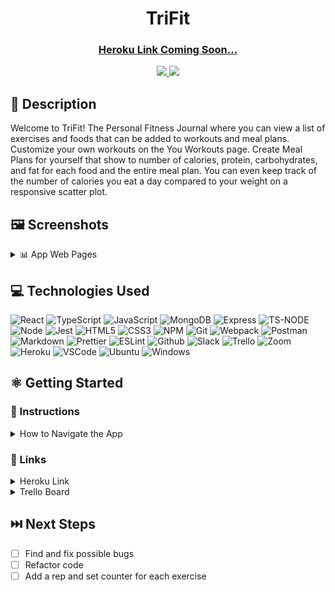 # <h1 align="center">TriFit</h1>

#### <h3 align="center"><a href="">Heroku Link Coming Soon...</a></h3>

<div align="center">
 <a href="https://www.linkedin.com/in/nicholas-dimartino/" target="_blank">
      <img src="https://img.shields.io/badge/-linkedin.com/in/nicholasdimartino-blue?style=flat&logo=Linkedin&logoColor=white">
 </a> 
 <a href="mailto:nick.l.dimartino@gmail.com" target="_blank">
    <img src="https://img.shields.io/badge/-nick.l.dimartino@gmail.com-c14438?style=flat&logo=Gmail&logoColor=white">
 </a>
</div>

## 📝 Description

Welcome to TriFit! The Personal Fitness Journal where you can view a list of exercises and foods that can be added to workouts and meal plans. Customize your own workouts on the You Workouts page. Create Meal Plans for yourself that show to number of calories, protein, carbohydrates, and fat for each food and the entire meal plan. You can even keep track of the number of calories you eat a day compared to your weight on a responsive scatter plot.

## 🖼️ Screenshots

<details>
 <summary> 📊 App Web Pages</summary>
 
 | Description | Screenshot |
 |------------ | ------------|
 | <h3 align="center">Sign Up</h3> | <img src="" width="500">
 | <h3 align="center">Home Page</h3> | <img src="" width="500">
 | <h3 align="center">Exercises Page</h3> | <img src="" width="500">
 | <h3 align="center">Your Workouts Page</h3> | <img src="" width="500">
 | <h3 align="center">Foods Page</h3> | <img src="" width="500">
 | <h3 align="center">Your Meal Plans Page</h3> | <img src="" width="500">
 | <h3 align="center">Body Stats Page</h3> | <img src="" width="500">
 
</details>

## 💻 Technologies Used

![React](https://img.shields.io/badge/React-20232A?style=for-the-badge&logo=react&logoColor=61DAFB)
![TypeScript](https://img.shields.io/badge/TypeScript-007ACC?style=for-the-badge&logo=typescript&logoColor=white)
![JavaScript](https://img.shields.io/badge/JavaScript-323330?style=for-the-badge&logo=javascript&logoColor=F7DF1E)
![MongoDB](https://img.shields.io/badge/MongoDB-4EA94B?style=for-the-badge&logo=mongodb&logoColor=white)
![Express](https://img.shields.io/badge/Express%20js-000000?style=for-the-badge&logo=express&logoColor=white)
![TS-NODE](https://img.shields.io/badge/ts--node-3178C6?style=for-the-badge&logo=ts-node&logoColor=white)
![Node](https://img.shields.io/badge/Node%20js-339933?style=for-the-badge&logo=nodedotjs&logoColor=white)
![Jest](https://img.shields.io/badge/Jest-C21325?style=for-the-badge&logo=jest&logoColor=white)
![HTML5](https://img.shields.io/badge/HTML5-E34F26?style=for-the-badge&logo=html5&logoColor=white)
![CSS3](https://img.shields.io/badge/CSS3-1572B6?style=for-the-badge&logo=css3&logoColor=white)
![NPM](https://img.shields.io/badge/npm-CB3837?style=for-the-badge&logo=npm&logoColor=white)
![Git](https://img.shields.io/badge/GIT-E44C30?style=for-the-badge&logo=git&logoColor=white)
![Webpack](https://img.shields.io/badge/Webpack-8DD6F9?style=for-the-badge&logo=Webpack&logoColor=white)
![Postman](https://img.shields.io/badge/Postman-FF6C37?style=for-the-badge&logo=Postman&logoColor=white)
![Markdown](https://img.shields.io/badge/Markdown-000000?style=for-the-badge&logo=markdown&logoColor=white)
![Prettier](https://img.shields.io/badge/prettier-1A2C34?style=for-the-badge&logo=prettier&logoColor=F7BA3E)
![ESLint](https://img.shields.io/badge/eslint-3A33D1?style=for-the-badge&logo=eslint&logoColor=white)
![Github](https://img.shields.io/badge/GitHub-100000?style=for-the-badge&logo=github&logoColor=white)
![Slack](https://img.shields.io/badge/Slack-4A154B?style=for-the-badge&logo=slack&logoColor=white)
![Trello](https://img.shields.io/badge/Trello-0052CC?style=for-the-badge&logo=trello&logoColor=white)
![Zoom](https://img.shields.io/badge/Zoom-2D8CFF?style=for-the-badge&logo=zoom&logoColor=white)
![Heroku](https://img.shields.io/badge/Heroku-430098?style=for-the-badge&logo=heroku&logoColor=white)
![VSCode](https://img.shields.io/badge/VSCode-0078D4?style=for-the-badge&logo=visual%20studio%20code&logoColor=white)
![Ubuntu](https://img.shields.io/badge/Ubuntu-E95420?style=for-the-badge&logo=ubuntu&logoColor=white)
![Windows](https://img.shields.io/badge/Windows-0078D6?style=for-the-badge&logo=windows&logoColor=white)

## ⚛️ Getting Started

### 📲 Instructions

<details>
<summary>How to Navigate the App</summary>

1. Sign up for an account or Log in using a previous account.

2. There are five pages to visit: Exercises, Your Workouts, Foods, Your Meal Plans, and Your Body.

3. The Exercises Page displays a list of exercises that can be added to Workouts.

4. The Your Workouts Page displays a user's created Workouts and provides the option to add, edit, or delete a Workout with details of each one.

5. The Foods Page displays a list of foods that can be added to Meal Plans.

6. The Your Meal Plans Page displays a user's created Meal Plans and provides the option to add, edit, or delete a Meal Plan with details of each one.

7. The Your Body Page displays a user's history off added Weight vs Calories data points on a scatter plot.
</details>

### 🔗 Links

<details>
<summary>Heroku Link</summary>

<a href="">Coming soon...</a>

</details>

<details>
<summary>Trello Board</summary>

<a href="https://trello.com/b/8ONPeZBF/trifit">https://trello.com/b/8ONPeZBF/trifit</a>

</details>

## ⏭️ Next Steps

- [ ] Find and fix possible bugs
- [ ] Refactor code
- [ ] Add a rep and set counter for each exercise
